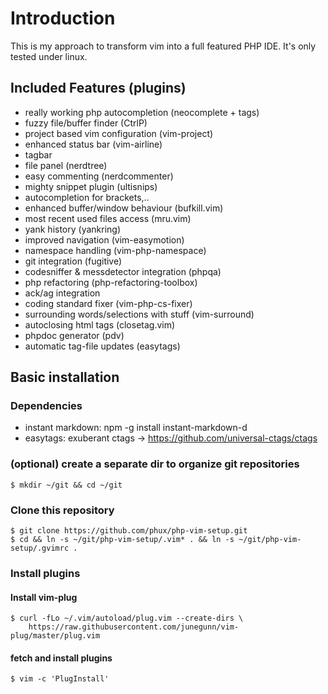 # Introduction
This is my approach to transform vim into a full featured PHP IDE. It's only tested under linux.

## Included Features (plugins)

* really working php autocompletion (neocomplete + tags)
* fuzzy file/buffer finder (CtrlP)
* project based vim configuration (vim-project)
* enhanced status bar (vim-airline)
* tagbar
* file panel (nerdtree)
* easy commenting (nerdcommenter)
* mighty snippet plugin (ultisnips)
* autocompletion for brackets,..
* enhanced buffer/window behaviour (bufkill.vim)
* most recent used files access (mru.vim)
* yank history (yankring)
* improved navigation (vim-easymotion)
* namespace handling (vim-php-namespace)
* git integration (fugitive)
* codesniffer & messdetector integration (phpqa)
* php refactoring (php-refactoring-toolbox)
* ack/ag integration
* coding standard fixer (vim-php-cs-fixer)
* surrounding words/selections with stuff (vim-surround)
* autoclosing html tags (closetag.vim)
* phpdoc generator (pdv)
* automatic tag-file updates (easytags)


## Basic installation

### Dependencies
* instant markdown: npm -g install instant-markdown-d
* easytags: exuberant ctags -> https://github.com/universal-ctags/ctags

### (optional) create a separate dir to organize git repositories

```
$ mkdir ~/git && cd ~/git
```

### Clone this repository
```
$ git clone https://github.com/phux/php-vim-setup.git
$ cd && ln -s ~/git/php-vim-setup/.vim* . && ln -s ~/git/php-vim-setup/.gvimrc .
```

### Install plugins
#### Install vim-plug
```
$ curl -fLo ~/.vim/autoload/plug.vim --create-dirs \
    https://raw.githubusercontent.com/junegunn/vim-plug/master/plug.vim
```
#### fetch and install plugins

```
$ vim -c 'PlugInstall'
```
